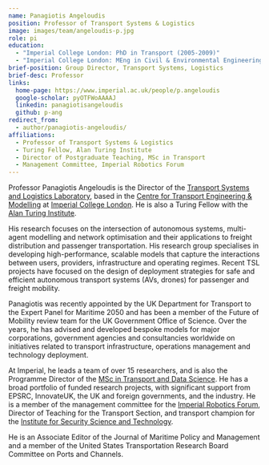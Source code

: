 ```yaml
---
name: Panagiotis Angeloudis
position: Professor of Transport Systems & Logistics
image: images/team/angeloudis-p.jpg
role: pi
education: 
  - "Imperial College London: PhD in Transport (2005-2009)"
  - "Imperial College London: MEng in Civil & Environmental Engineering (2001-2005)"
brief-position: Group Director, Transport Systems, Logistics
brief-desc: Professor
links:
  home-page: https://www.imperial.ac.uk/people/p.angeloudis
  google-scholar: pyOTFWoAAAAJ
  linkedin: panagiotisangeloudis
  github: p-ang
redirect_from:
  - author/panagiotis-angeloudis/
affiliations:
  - Professor of Transport Systems & Logistics
  - Turing Fellow, Alan Turing Institute
  - Director of Postgraduate Teaching, MSc in Transport
  - Management Committee, Imperial Robotics Forum
---
```


Professor Panagiotis Angeloudis is the Director of the [Transport Systems and Logistics Laboratory](https://transport-systems.imperial.ac.uk), based in the [Centre for Transport Engineering & Modelling](https://www.imperial.ac.uk/transport-engineering) at [Imperial College London](https://www.imperial.ac.uk). He is also a Turing Fellow with the [Alan Turing Institute](https://www.turing.ac.uk).


His research focuses on the intersection of autonomous systems, multi-agent modelling and network optimisation and their applications to freight distribution and passenger transportation. His research group specialises in developing high-performance, scalable models that capture the interactions between users, providers, infrastructure and operating regimes. Recent TSL projects have focused on the design of deployment strategies for safe and efficient autonomous transport systems (AVs, drones) for passenger and freight mobility.  

Panagiotis was recently appointed by the UK Department for Transport to the Expert Panel for Maritime 2050 and has been a member of the Future of Mobility review team for the UK Government Office of Science. Over the years, he has advised and developed bespoke models for major corporations, government agencies and consultancies worldwide on initiatives related to transport infrastructure, operations management and technology deployment.

At Imperial, he leads a team of over 15 researchers, and is also the Programme Director of the [MSc in Transport and Data Science](https://www.imperial.ac.uk/study/courses/postgraduate-taught/transport-data-science/). He has a broad portfolio of funded research projects, with significant support from EPSRC, InnovateUK, the UK and foreign governments, and the industry. He is a member of the management committee for the [Imperial Robotics Forum](http://www.imperial.ac.uk/robotics/), Director of Teaching for the Transport Section, and transport champion for the [Institute for Security Science and Technology](https://www.imperial.ac.uk/security-institute/).

He is an Associate Editor of the Journal of Maritime Policy and Management and a member of the United States Transportation Research Board Committee on Ports and Channels.